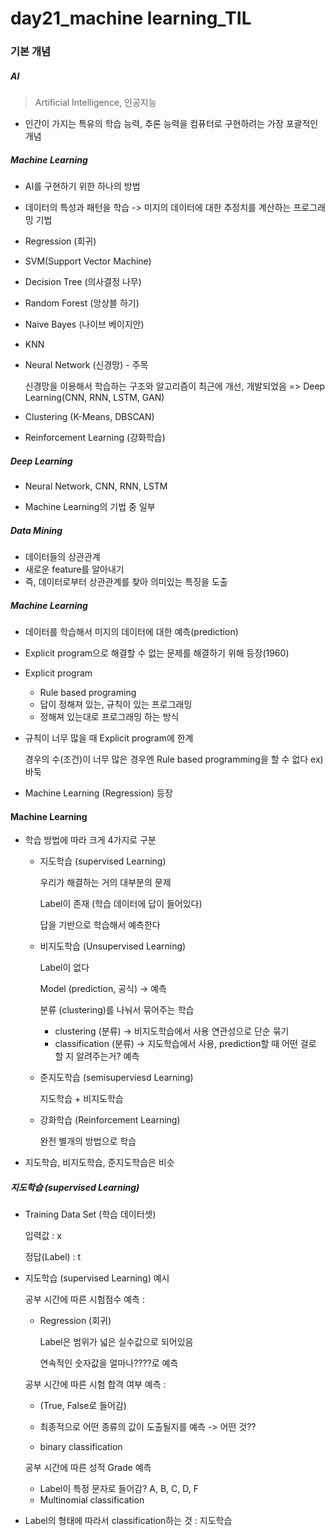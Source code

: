 # day21_machine learning_TIL



### 기본 개념



##### AI

> Artificial Intelligence, 인공지능

- 인간이 가지는 특유의 학습 능력, 추론 능력을 컴퓨터로 구현하려는 가장 포괄적인 개념



##### Machine Learning

- AI를 구현하기 위한 하나의 방법
- 데이터의 특성과 패턴을 학습 -> 미지의 데이터에 대한 추정치를 계산하는 프로그래밍 기법



- Regression (회귀)

- SVM(Support Vector Machine)

- Decision Tree (의사결정 나무)

- Random Forest (앙상블 하기)

- Naive Bayes (나이브 베이지안)

- KNN 

- Neural Network (신경망) - 주목

  신경망을 이용해서 학습하는 구조와 알고리즘이 최근에 개선, 개발되었음 => Deep Learning(CNN, RNN, LSTM, GAN)

- Clustering (K-Means, DBSCAN)

- Reinforcement Learning (강화학습)



##### Deep Learning

- Neural Network, CNN, RNN, LSTM

- Machine Learning의 기법 중 일부



##### Data Mining

- 데이터들의 상관관계
- 새로운 feature를 알아내기
- 즉, 데이터로부터 상관관계를 찾아 의미있는 특징을 도출



##### Machine Learning

- 데이터를 학습해서 미지의 데이터에 대한 예측(prediction)
- Explicit program으로 해결할 수 없는 문제를 해결하기 위해 등장(1960)

- Explicit program
  - Rule based programing
  - 답이 정해져 있는, 규칙이 있는 프로그래밍
  - 정해져 있는대로 프로그래밍 하는 방식

- 규칙이 너무 많을 때 Explicit program에 한계

  경우의 수(조건)이 너무 많은 경우엔 Rule based programming을 할 수 없다 ex) 바둑 

- Machine Learning (Regression) 등장



#### Machine Learning

- 학습 방법에 따라 크게 4가지로 구분

  - 지도학습 (supervised Learning)

    우리가 해결하는 거의 대부분의 문제

    Label이 존재 (학습 데이터에 답이 들어있다)

    답을 기반으로 학습해서 예측한다

  - 비지도학습 (Unsupervised Learning)

    Label이 없다 

    Model (prediction, 공식) -> 예측

    분류 (clustering)를 나눠서 묶어주는 학습

    - clustering (분류) -> 비지도학습에서 사용 연관성으로 단순 묶기
    - classification (분류) -> 지도학습에서 사용, prediction할 때 어떤 걸로 할 지 알려주는거? 예측

  - 준지도학습 (semisuperviesd Learning)

    지도학습 + 비지도학습

  - 강화학습 (Reinforcement Learning)

    완전 별개의 방법으로 학습

    

- 지도학습, 비지도학습, 준지도학습은 비슷



##### 지도학습 (supervised Learning)

- Training Data Set (학습 데이터셋)

  입력값 : x

  정답(Label) : t

- 지도학습 (supervised Learning) 예시

  공부 시간에 따른 시험점수 예측 :

  - Regression (회귀)

    Label은 범위가 넓은 실수값으로 되어있음

    연속적인 숫자값을 얼마나????로 예측

    

  공부 시간에 따른 시험 합격 여부 예측 :

  - (True, False로 들어감)

  - 최종적으로 어떤 종류의 값이 도출될지를 예측 -> 어떤 것??

  - binary classification

    

  공부 시간에 따른 성적 Grade 예측

  - Label이 특정 문자로 들어감? A, B, C, D, F
  - Multinomial classification



- Label의 형태에 따라서 classification하는 것 : 지도학습





